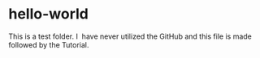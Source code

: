 # hello-world
This is a test folder.
I  have never utilized the GitHub and this file is made followed by the Tutorial.
